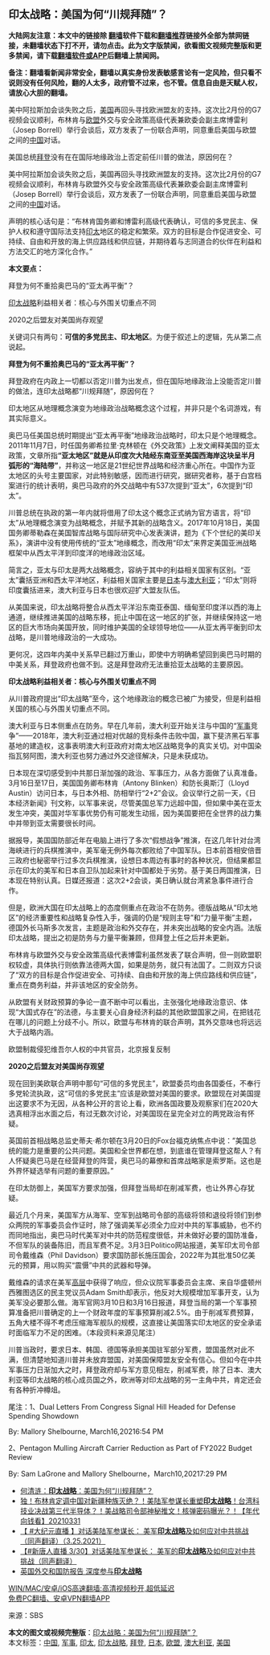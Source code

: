  <h2>印太战略：美国为何“川规拜随”？</h2> <p class="notice"><b>大陆网友注意：本文中的链接除 <a href="https://github.com/bannedbook/fanqiang" >翻墙</a>软件下载和<a href="https://github.com/killgcd/justmysocks/blob/master/README.md">翻墙推荐</a>链接外全部为禁网链接，未翻墙状态下打不开，请勿点击。此为文字版禁闻，欲看图文视频完整版和更多禁闻，请下载<a href="https://github.com/bannedbook/fanqiang">翻墙软件或APP</a>后翻墙上禁闻网。</p><p>备注：翻墙看新闻非常安全，翻墙以真实身份发表敏感言论有一定风险，但只看不说则没有任何风险，翻的人太多，政府管不过来，也不管。信息自由是天赋人权，请放心大胆的翻墙。</b></p>  <div class="entry"> <p id="summary">美中阿拉斯加会谈失败之后，<a href="https://www.bannedbook.org/bnews/tag/%e7%be%8e%e5%9b%bd/" class="st_tag internal_tag" rel="tag" title="标签 美国 下的日志">美国</a>再回头寻找欧洲盟友的支持。这次比2月份的G7视频会议顺利，布林肯与<a href="https://www.bannedbook.org/bnews/tag/%e6%ac%a7%e7%9b%9f/" class="st_tag internal_tag" rel="tag" title="标签 欧盟 下的日志">欧盟</a>外交与安全政策高级代表兼欧委会副主席博雷利（Josep Borrell）举行会谈后，双方发表了一份联合声明，同意重启美国与欧盟之间的<span class='wp_keywordlink_affiliate'><a href="https://www.bannedbook.org/" title="中国" target="_blank">中国</a></span>对话。</p> <p id="conimg">美国总统<a href="https://www.bannedbook.org/bnews/tag/%e6%8b%9c%e7%99%bb/" class="st_tag internal_tag" rel="tag" title="标签 拜登 下的日志">拜登</a>没有在在国际地缘政治上否定前任川普的做法，原因何在？</p> <p>美中阿拉斯加会谈失败之后，美国再回头寻找欧洲盟友的支持。这次比2月份的G7视频会议顺利，布林肯与欧盟外交与安全政策高级代表兼欧委会副主席博雷利（Josep Borrell）举行会谈后，双方发表了一份联合声明，同意重启美国与欧盟之间的<a href="https://www.bannedbook.org/bnews/tag/%E4%B8%AD%E5%9B%BD/" class="st_tag internal_tag" rel="tag" title="标签 中国 下的日志">中国</a>对话。</p> <p>声明的核心话句是：“布林肯国务卿和博雷利高级代表确认，可信的多党民主、保护人权和遵守国际法支持<a href="https://www.bannedbook.org/bnews/tag/%E5%8D%B0%E5%A4%AA/" class="st_tag internal_tag" rel="tag" title="标签 印太 下的日志">印太</a>地区的稳定和繁荣。双方的目标是合作促进安全、可持续、自由和开放的海上供应路线和供应链，并期待着与志同道合的伙伴在利益和方法交汇的地方深化合作。”</p> <p><strong>本文要点：</strong></p> <p>拜登为何不重拾奥巴马的“亚太再平衡”？</p> <p><a href="https://www.bannedbook.org/bnews/tag/%E5%8D%B0%E5%A4%AA%E6%88%98%E7%95%A5/" class="st_tag internal_tag" rel="tag" title="标签 印太战略 下的日志">印太战略</a>利益相关者：核心与外围关切重点不同</p> <p>2020之后盟友对美国尚存观望</p> <p>关键词只有两句：<strong>可信的多党民主、印太地区</strong>。为便于叙述上的逻辑，先从第二点说起。</p>  <p><strong>拜登为何不重拾奥巴马的“亚太再平衡”？</strong></p> <p>拜登政府在内政上一切都以否定川普为出发点，但在国际地缘政治上没能否定川普的做法，连印太战略都“川规拜随”，原因何在？</p> <p>印太地区从地理概念演变为地缘政治战略概念这个过程，并非只是个名词游戏，有其实际意义。</p> <p>奥巴马任美国总统时期提出“亚太再平衡”地缘政治战略时，印太只是个地理概念。2011年11月7日，时任国务卿希拉里·克林顿在《外交政策》上发文阐释美国的亚太政策，文章所指<strong>“亚太地区”就是从印度次大陆经东南亚至美国西海岸这块呈半月弧形的“海陆带”</strong>，并称这一地区是21世纪世界战略和经济重心所在。中国作为亚太地区的头号主要国家，对此特别敏感，因而进行研究，据研究者称，基于白宫档案进行的统计表明，奥巴马政府的外交战略中有537次提到“亚太”，6次提到“印太”。</p> <p>川普总统在执政的第一年内就将借用了印太这个概念正式纳为官方语言，将“印太”从地理概念演变为战略概念，并赋予其新的战略含义。2017年10月18日，美国国务卿蒂勒森在美国智库战略与国际研究中心发表演讲，题为《下个世纪的美印关系》，演讲中没有使用传统的“亚太”地缘概念，而改用“印太”来界定美国亚洲战略框架中从西太平洋到印度洋的地缘政治区域。</p> <p>简言之，亚太与印太是两大战略概念，容纳于其中的利益相关国家有区别。“亚太”囊括亚洲和西太平洋地区，利益相关国家主要是<a href="https://www.bannedbook.org/bnews/tag/%e6%97%a5%e6%9c%ac/" class="st_tag internal_tag" rel="tag" title="标签 日本 下的日志">日本</a>与<a href="https://www.bannedbook.org/bnews/tag/%e6%be%b3%e5%a4%a7%e5%88%a9%e4%ba%9a/" class="st_tag internal_tag" rel="tag" title="标签 澳大利亚 下的日志">澳大利亚</a>；“印太”则将印度囊括进来，澳大利亚与日本也很欢迎扩大盟友队伍。</p> <p>从美国来说，印太战略将整合从西太平洋沿东南亚泰国、缅甸至印度洋以西的海上通道，继续推进美国的战略东移，扼止中国在这一地区的扩张，并继续保持这一地区的巨大市场向美国开放，同时维护美国的全球领导地位——从亚太再平衡到印太战略，是川普地缘政治的一大成功。</p> <p>更何况，这四年内美中关系早已翻过万重山，即使中方明确希望回到奥巴马时期的中美关系，拜登政府也做不到。这是拜登政府无法重拾亚太战略的主要原因。</p> <p><strong>印太战略利益相关者：核心与外围关切重点不同</strong></p>  <p>从川普政府提出“印太战略”至今，这个地缘政治的概念已被广为接受，但是利益相关国的核心与外围关切重点不同。</p> <p>澳大利亚与日本侧重点在防务。早在几年前，澳大利亚开始关注与中国的“<a href="https://www.bannedbook.org/bnews/tag/%E5%86%9B%E4%BA%8B/" class="st_tag internal_tag" rel="tag" title="标签 军事 下的日志">军事</a>竞争”——2018年，澳大利亚通过相对优越的竞标条件击败中国，赢下斐济黑石军事基地的建造权，这事表明澳大利亚政府对南太地区战略竞争的真实关切。对中国染指瓦努阿图，澳大利亚也努力通过外交途径解决，只是未获成功。</p> <p>日本现在深切感受到中共那日渐加强的政治、军事压力，从各方面做了认真准备。3月16日至17日，美国国务卿布林肯（Antony Blinken）和防长奥斯汀（Lloyd Austin）访问日本，与日本外相、防相举行“2+2”会议。会议举行之前一天，《日本经济新闻》刊文称，以军事来说，尽管美国总军力远超中国，但如果中美在亚太发生冲突，美国对华军事优势仍有可能发生动摇，因为美国要把在全世界的战力集中并带到亚太需要很长时间。</p> <p>据报导，美国国防部近年在电脑上进行了多次“假想战争”推演，在这几年针对台湾海峡进行的兵棋推演中，美军毫无例外每次都败给了中国军队。日本前首相安倍晋三政府也秘密举行过多次兵棋推演，设想日本周边有事时的各种状况，但结果都显示在印太的美军和日本自卫队加起来针对中国都处于劣势。基于美日两国推演，日本现在特别认真。日媒还报道：这次2+2会谈，美日确认就台湾紧急事件进行合作。</p> <p>但是，欧洲大国在印太战略上的态度侧重点在政治不在防务。德版战略从“印太地区”的经济重要性和战略复杂性入手，强调的仍是“规则主导”和“力量平衡”主题，德国外长马斯多次发言，主题是政治和外交存在，并未突出战略的安全内涵。法版印太战略，提出之初是防务与力量平衡兼顾，但拜登上任之后并未更新。</p> <p>布林肯与欧盟外交与安全政策高级代表博雷利虽然发表了联合声明，但一则欧盟职权较虚，具体执行则依靠法德两大国，如果是防务，就只有法国了。二则双方只谈了“双方的目标是合作促进安全、可持续、自由和开放的海上供应路线和供应链”，重点在商务利益，并非该地区的安全防务。</p> <p>从欧盟有关财政预算的争论一直不断中可以看出，主张强化地缘政治意识、体现“大国式存在”的法德，与主要关心自身经济利益的其他欧盟国家之间，在把钱花在哪儿的问题上分歧不小。所以，欧盟与布林肯的联合声明，其外交意味也将远远大于战略内涵。</p> <p>欧盟制裁侵犯维吾尔人权的中共官员，北京报复反制</p> <p><strong>2020</strong><strong>之后盟友对美国尚存观望</strong></p>  <p>现在回到美欧联合声明中那句“可信的多党民主”，欧盟委员均由各国委任，不奉行多党轮流执政，这“可信的多党民主”应该是欧盟对美国的要求。欧盟现在对美国提出这要求不为无因，从各种公开的言论上看，欧洲各国政要及观察家们在2020大选真相浮出水面之后，有过无数次讨论，对美国现在呈完全对立的两党政治有怀疑。</p> <p>英国前首相战略总监史蒂夫·希尔顿在3月20日的Fox台福克纳焦点中说：&#8221;美国总统的能力是重要的公共问题。美国和全世界都在想，到底谁在管理拜登这帮人？有人怀疑奥巴马是在经营拜登的阵营，奥巴马的幕僚和首席战略家是索罗斯。这也是外界怀疑选举有问题的重要原因。”</p> <p>在印太防御上，美国军方要求加强，但拜登当局却在削减军费，也让外界心存犹疑。</p> <p>最近几个月来，美国军方从海军、空军到战略司令部的高级将领和退役将领们到参众两院的军事委员会作证时，除了强调美军必须全力应对中共的军事威胁，也不约而同地指出，奥巴马时代美军对中共的防范程度很低，并未做好必要的国防准备，不但军队的装备陈旧，而且军费不足。3月3日Politico网站报道，美军印太司令部司令戴维森（Phil Davidson）要求国防部长施压国会，2022年为其批准50亿美元的预算，用以购买“震慑”中共的武器和导弹。</p> <p>戴维森的请求在美军<span class='wp_keywordlink_affiliate'><a href="https://www.bannedbook.org/bnews/ccpdope/" title="中共高层内幕" target="_blank">高层</a></span>中获得了响应，但众议院军事委员会主席、来自华盛顿州西雅图选区的民主党议员Adam Smith却表示，他反对大规模增加军事开支，认为美军没必要那么做。海军官网3月10日和3月16日报道，拜登当局的第一个军事预算准备把川普确定的上一个财政年度的军事预算削减2.5%。由于削减军费预算，五角大楼不得不考虑压缩海军舰队的规模，这直接让美国落实印太地区的安全承诺时面临军力不足的困难。（本段资料来源见尾注）</p> <p>川普当政时，要求日本、韩国、德国等承担美国驻军部分军费，盟国虽然对此不满，但清楚地知道川普并未放弃盟国，对美国保障盟友安全有信心。但如今在中共军事压力日渐加大之时，拜登政府却与军方意见相左，削减军费，除了日本、澳大利亚等印太战略的核心成员国之外，欧洲等对印太战略的另一主角中共，肯定还会有各种折冲樽俎。</p> <p>尾注：1、Dual Letters From Congress Signal Hill Headed for Defense Spending Showdown</p> <p>By: Mallory Shelbourne, March16,20216:54 PM</p> <p>2、Pentagon Mulling Aircraft Carrier Reduction as Part of FY2022 Budget Review</p>  <p>By: Sam LaGrone and Mallory Shelbourne，March10,20217:29 PM</p> <ul class='op-related-articles' title='相关阅读'> <li><a href='https://www.bannedbook.org/bnews/ssgc/20210401/1517126.html' target='_blank'>何清涟：<b>印太战略</b>：美国为何“川规拜随”？</a></li> <li><a href='https://www.bannedbook.org/bnews/taiwannews/20210331/1516808.html' target='_blank'>独！布林肯定调中国对新疆种族灭绝？！美陆军参谋长重塑<b>印太战略</b>！台湾科技业决战第三代半导体？！美战略司令部神秘推文！核弹密码曝光？！【年代向钱看】20210331</a></li> <li><a href='https://www.bannedbook.org/bnews/bannedvideo/20210330/1516035.html' target='_blank'>【 #大纪元直播 】对话美陆军参谋长： 美军<b>印太战略</b>及如何应对中共挑战  （同声翻译）（3.25.2021）</a></li> <li><a href='https://www.bannedbook.org/bnews/bannedvideo/20210330/1516019.html' target='_blank'>【#新唐人直播 3/30】对话美陆军参谋长： 美军的<b>印太战略</b>及如何应对中共挑战（同声翻译）</a></li> <li><a href='https://www.bannedbook.org/bnews/bannedvideo/20210317/1506512.html' target='_blank'>英国外交和国防报告 深度参与<b>印太战略</b></a></li> </ul> <p class="texttj"> <a href="https://github.com/bannedbook/fanqiang/wiki/V2ray%E6%9C%BA%E5%9C%BA" target="_blank">WIN/MAC/安卓/iOS高速翻墙:高清视频秒开,超低延迟</a><br/> <a href="https://github.com/bannedbook/fanqiang/wiki/%E7%A6%81%E9%97%BB%E7%BD%91%E5%AE%89%E5%8D%93%E7%BF%BB%E5%A2%99%E6%96%B0%E9%97%BBAPP" target="_blank">免费PC翻墙、安卓VPN翻墙APP</a></p><p> 来源：SBS </p><a name='sharetosocial'></a>       <div><b>本文的图文或视频完整版</b>：<a href='https://www.bannedbook.org/bnews/comments/20210401/1517269.html'>印太战略：美国为何“川规拜随”？</a></div>  </div><!--END ENTRY--> <div class="postfooter"> <div>本文标签：<a href="https://www.bannedbook.org/bnews/tag/%E4%B8%AD%E5%9B%BD/" rel="tag">中国</a>, <a href="https://www.bannedbook.org/bnews/tag/%E5%86%9B%E4%BA%8B/" rel="tag">军事</a>, <a href="https://www.bannedbook.org/bnews/tag/%E5%8D%B0%E5%A4%AA/" rel="tag">印太</a>, <a href="https://www.bannedbook.org/bnews/tag/%E5%8D%B0%E5%A4%AA%E6%88%98%E7%95%A5/" rel="tag">印太战略</a>, <a href="https://www.bannedbook.org/bnews/tag/%e6%8b%9c%e7%99%bb/" rel="tag">拜登</a>, <a href="https://www.bannedbook.org/bnews/tag/%e6%97%a5%e6%9c%ac/" rel="tag">日本</a>, <a href="https://www.bannedbook.org/bnews/tag/%e6%ac%a7%e7%9b%9f/" rel="tag">欧盟</a>, <a href="https://www.bannedbook.org/bnews/tag/%e6%be%b3%e5%a4%a7%e5%88%a9%e4%ba%9a/" rel="tag">澳大利亚</a>, <a href="https://www.bannedbook.org/bnews/tag/%e7%be%8e%e5%9b%bd/" rel="tag">美国</a></div>  </div><!--END POSTFOOTER--> 
